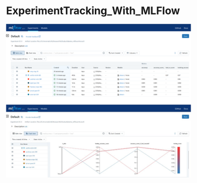 # ExperimentTracking_With_MLFlow
![Models](output/img1.png)
![VisualizingExperimentModels](output/img2.jpg)
